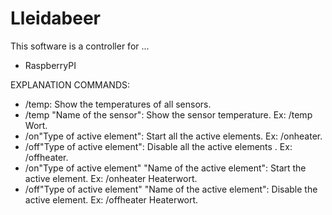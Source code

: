 # Lleidabeer

This software is a controller for ...

- RaspberryPI


EXPLANATION COMMANDS:

- /temp: Show the temperatures of all sensors.
- /temp "Name of the sensor": Show the sensor temperature.					Ex: /temp Wort.
- /on"Type of active element": Start all the active elements.					Ex: /onheater.
- /off"Type of active element": Disable all the active elements .				Ex: /offheater.
- /on"Type of active element" "Name of the active element": Start the active element.		Ex: /onheater Heaterwort.
- /off"Type of active element" "Name of the active element": Disable the active element.	Ex: /offheater Heaterwort.
